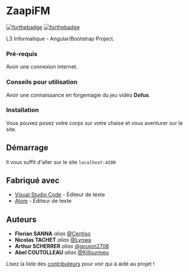 # ZaapiFM

[![forthebadge](https://forthebadge.com/images/badges/made-with-typescript.svg)](http://forthebadge.com)  [![forthebadge](https://forthebadge.com/images/badges/not-a-bug-a-feature.svg)](http://forthebadge.com)  

L3 Informatique - Angular/Bootstrap Project.

### Pré-requis

Avoir une connexion internet.

### Conseils pour utilisation

Avoir une connaissance en forgemagie du jeu vidéo **Dofus**.

### Installation

Vous pouvez posez votre corps sur votre chaise et vous aventurer sur le site.

## Démarrage

Il vous suffit d'aller sur le site ``localhost:4200``

## Fabriqué avec

* [Visual Studio Code](https://code.visualstudio.com/) - Éditeur de texte
* [Atom](https://atom.io/) - Éditeur de texte

## Auteurs

* **Florian SANNA** _alias_ [@Centiso](https://github.com/Centiso)
* **Nicolas TACHET** _alias_ [@Lynwa](https://github.com/Lynwa)
* **Arthur SCHERRER** _alias_ [@goujon2708](https://github.com/goujon2708)
* **Abel COUTOLLEAU** _alias_ [@Killourmeu](https://github.com/Killourmeu)

Lisez la liste des [contributeurs](https://github.com/Centiso/ZaapiFM/contributors) pour voir qui à aidé au projet !
